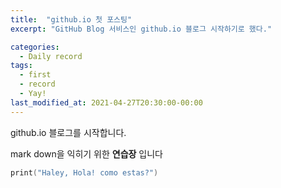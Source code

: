 ```yaml
---
title:  "github.io 첫 포스팅"
excerpt: "GitHub Blog 서비스인 github.io 블로그 시작하기로 했다."

categories:
  - Daily record
tags:
  - first
  - record
  - Yay!
last_modified_at: 2021-04-27T20:30:00-00:00
---
```


github.io 블로그를 시작합니다.

mark down을 익히기 위한 **연습장** 입니다

```swift
print("Haley, Hola! como estas?")
```